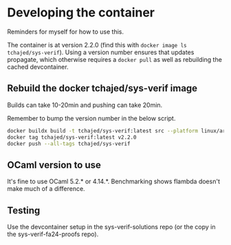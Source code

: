 # Developing the container

Reminders for myself for how to use this.

The container is at version 2.2.0 (find this with `docker image ls
tchajed/sys-verif`). Using a version number ensures that updates propagate,
which otherwise requires a `docker pull` as well as rebuilding the cached
devcontainer.

## Rebuild the docker tchajed/sys-verif image

Builds can take 10-20min and pushing can take 20min.

Remember to bump the version number in the below script.

```sh
docker buildx build -t tchajed/sys-verif:latest src --platform linux/arm64,linux/amd64
docker tag tchajed/sys-verif:latest v2.2.0
docker push --all-tags tchajed/sys-verif
```

## OCaml version to use

It's fine to use OCaml 5.2.\* or 4.14.\*. Benchmarking shows flambda doesn't
make much of a difference.

## Testing

Use the devcontainer setup in the sys-verif-solutions repo (or the copy in the
sys-verif-fa24-proofs repo).
